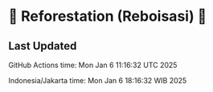 
# 🌳 Reforestation (Reboisasi) 🌲

## Last Updated

GitHub Actions time: Mon Jan  6 11:16:32 UTC 2025

Indonesia/Jakarta time: Mon Jan  6 18:16:32 WIB 2025
